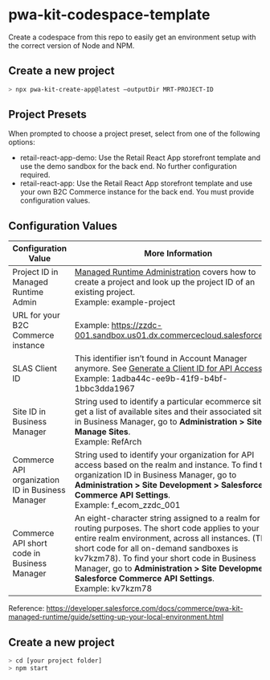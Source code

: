 # pwa-kit-codespace-template
Create a codespace from this repo to easily get an environment setup with the correct version of Node and NPM.

## Create a new project
```sh
> npx pwa-kit-create-app@latest —outputDir MRT-PROJECT-ID
```

## Project Presets
When prompted to choose a project preset, select from one of the following options:

* retail-react-app-demo: Use the Retail React App storefront template and use the demo sandbox for the back end. No further configuration required.
* retail-react-app: Use the Retail React App storefront template and use your own B2C Commerce instance for the back end. You must provide configuration values.

## Configuration Values
| Configuration Value | More Information |
|---------------------|------------------|
| Project ID in Managed Runtime Admin | [Managed Runtime Administration](https://developer.salesforce.com/docs/commerce/pwa-kit-managed-runtime/guide/managed-runtime-administration.html) covers how to create a project and look up the project ID of an existing project. <br/> Example: example-project |
| URL for your B2C Commerce instance | Example: https://zzdc-001.sandbox.us01.dx.commercecloud.salesforce.com |
| SLAS Client ID | This identifier isn’t found in Account Manager anymore. See [Generate a Client ID for API Access](https://developer.salesforce.com/docs/commerce/pwa-kit-managed-runtime/guide/setting-up-api-access.html#3-generate-a-client-id-for-api-access). <br/> Example: 1adba44c-ee9b-41f9-b4bf-1bbc3dda1967 |
| Site ID in Business Manager | String used to identify a particular ecommerce site. To get a list of available sites and their associated site IDs in Business Manager, go to **Administration > Sites > Manage Sites**. <br/>Example: RefArch |
|Commerce API organization ID in Business Manager | String used to identify your organization for API access based on the realm and instance. To find the organization ID in Business Manager, go to **Administration > Site Development > Salesforce Commerce API Settings**. <br/> Example: f_ecom_zzdc_001 |
|Commerce API short code in Business Manager| An eight-character string assigned to a realm for routing purposes. The short code applies to your entire realm environment, across all instances. (The short code for all on-demand sandboxes is kv7kzm78). To find your short code in Business Manager, go to **Administration > Site Development > Salesforce Commerce API Settings**. <br> Example: kv7kzm78 |

Reference: https://developer.salesforce.com/docs/commerce/pwa-kit-managed-runtime/guide/setting-up-your-local-environment.html

## Create a new project
```sh
> cd [your project folder]
> npm start
```
